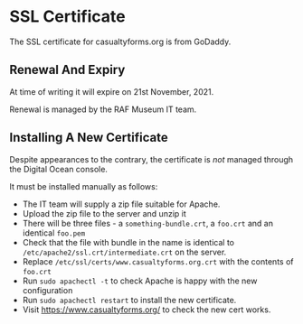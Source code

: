 # SSL Certificate

The SSL certificate for casualtyforms.org is from GoDaddy.

## Renewal And Expiry

At time of writing it will expire on 21st November, 2021.

Renewal is managed by the RAF Museum IT team.

## Installing A New Certificate

Despite appearances to the contrary, the certificate is _not_ managed through the Digital Ocean console.

It must be installed manually as follows:

* The IT team will supply a zip file suitable for Apache.
* Upload the zip file to the server and unzip it
* There will be three files - a `something-bundle.crt`, a `foo.crt` and an identical `foo.pem`
* Check that the file with bundle in the name is identical to `/etc/apache2/ssl.crt/intermediate.crt` on the server.
* Replace `/etc/ssl/certs/www.casualtyforms.org.crt` with the contents of `foo.crt`
* Run `sudo apachectl -t` to check Apache is happy with the new configuration
* Run `sudo apachectl restart` to install the new certificate.
* Visit https://www.casualtyforms.org/ to check the new cert works.
